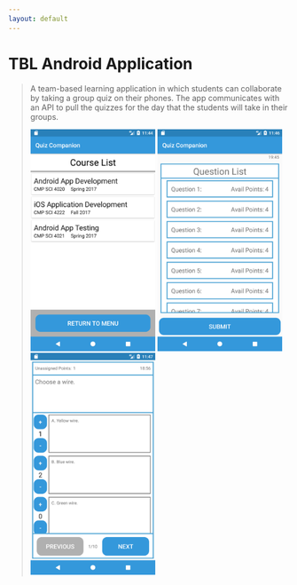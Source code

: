 ```yaml
---
layout: default
---
```


# TBL Android Application

> A team-based learning application in which students can collaborate by taking a group quiz on their phones.
> The app communicates with an API to pull the quizzes for the day that the students will take in their groups.
>
>
> <img class="android" src="/CourseList.png" height="400" />
> <img class="android" src="/QuestionList.png" height="400" />
> <img class="android" src="/IndividualQuiz.png" height="400" />
